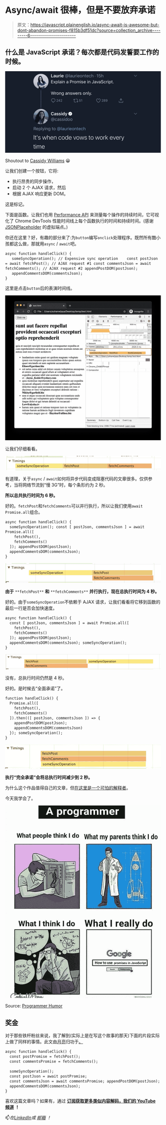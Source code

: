 # Async/await 很棒，但是不要放弃承诺

> 原文：<https://javascript.plainenglish.io/async-await-is-awesome-but-dont-abandon-promises-f815b3df51dc?source=collection_archive---------6----------------------->

## 什么是 JavaScript 承诺？每次都是代码发誓要工作的时候。

![](img/c0d3443818f60dc3707d27ec32c471d0.png)

Shoutout to [Cassidy Williams](https://medium.com/u/4c5633187eea?source=post_page-----f815b3df51dc--------------------------------) 😀

让我们创建一个按钮，它将:

*   执行昂贵的同步操作，
*   启动 2 个 AJAX 请求，然后
*   根据 AJAX 响应更新 DOM。

这是标记。

下面是函数。让我们也用 [Performance API](https://developer.mozilla.org/en-US/docs/Web/API/Performance/measure) 来测量每个操作的持续时间，它可视化了 Chrome DevTools 性能时间线上每个函数执行的时间和持续时间。(感谢 [JSONPlaceholder](https://jsonplaceholder.typicode.com) 的虚拟端点。)

你还在这里？好，有趣的部分来了:为`button`编写`onclick`处理程序。既然所有酷小孩都这么做，那就用`async` / `await`吧。

```
async function handleClick() {
   someSyncOperation(); // Expensive sync operation    const postJson = await fetchPost(); // AJAX request #1 const commentsJson = await fetchComments(); // AJAX request #2 appendPostDOM(postJson);
   appendCommentsDOM(commentsJson);
}
```

这里是点击`button`后的表演时间线。

![](img/578d6f6b9dfb6e12fac8fcb9d1879a7d.png)

让我们仔细看看。

![](img/9d5db767fb0039760cba07fcedba0cd4.png)

有道理，关于`async` / `await`如何将异步代码变成阻塞代码的文章很多。仅供参考，当将网络节流到“慢 3G”时，每个条形约为 2 秒。

**所以总共执行时间为 6 秒。**

好的。`fetchPost`和`fetchComments`可以并行执行，所以让我们使用`await Promise.all`组合。

```
async function handleClick() {
  someSyncOperation(); const [ postJson, commentsJson ] = await Promise.all([
    fetchPost(), 
    fetchComments()
  ]); appendPostDOM(postJson);
  appendCommentsDOM(commentsJson);
}
```

![](img/1b9211a0c3017f42c26e047aa74333a5.png)

**由于** `**fetchPost**` **和** `**fetchComments**` **并行执行，现在总执行时间为 4 秒。**

好的。由于`someSyncOperation`不依赖于 AJAX 请求，让我们看看将它移到函数的最后一行是否会加快速度。

```
async function handleClick() {
  const [ postJson, commentsJson ] = await Promise.all([
    fetchPost(), 
    fetchComments()
  ]); appendPostDOM(postJson);
  appendCommentsDOM(commentsJson); someSyncOperation();
}
```

![](img/825f2617c41849b71d7d5498fd4b9d21.png)

没有，总执行时间仍然是 4 秒。

好的。是时候去“全面承诺”了。

```
function handleClick() {
  Promise.all([
    fetchPost(),
    fetchComments()
  ]).then(([ postJson, commentsJson ]) => {
    appendPostDOM(postJson);
    appendCommentsDOM(commentsJson)
  }); someSyncOperation();
}
```

![](img/955529e1cc9172729a2a0e80af48db93.png)

**执行“完全承诺”会将总执行时间减少到 2 秒。**

为什么这个作品值得自己的文章，但[在这里是一个可怕的解释者](http://latentflip.com/loupe/?code=JC5vbignYnV0dG9uJywgJ2NsaWNrJywgZnVuY3Rpb24gb25DbGljaygpIHsKICAgIHNldFRpbWVvdXQoZnVuY3Rpb24gdGltZXIoKSB7CiAgICAgICAgY29uc29sZS5sb2coJ1lvdSBjbGlja2VkIHRoZSBidXR0b24hJyk7ICAgIAogICAgfSwgMjAwMCk7Cn0pOwoKY29uc29sZS5sb2coIkhpISIpOwoKc2V0VGltZW91dChmdW5jdGlvbiB0aW1lb3V0KCkgewogICAgY29uc29sZS5sb2coIkNsaWNrIHRoZSBidXR0b24hIik7Cn0sIDUwMDApOwoKY29uc29sZS5sb2coIldlbGNvbWUgdG8gbG91cGUuIik7!!!PGJ1dHRvbj5DbGljayBtZSE8L2J1dHRvbj4%3D)。

今天我学会了。

![](img/407ad2ccf21df147f0fa56a2dbb92123.png)

Source: [Programmer Humor](https://programmerhumour.tumblr.com/post/633961754778533888/google-my-saviour)

## 奖金

对于那些铁杆粉丝来说，我了解到(实际上是在写这个故事的那天)下面的片段实际上做了同样的事情。此文由[月亮](https://medium.com/u/994dcd5bc2e8?source=post_page-----f815b3df51dc--------------------------------)归功于[。](https://medium.com/better-programming/an-extremely-easy-tip-to-improve-web-performance-with-async-await-b609e7e65744)

```
async function handleClick() {
  const postPromise = fetchPost();
  const commentsPromise = fetchComments();

  someSyncOperation();
  const postJson = await postPromise;
  const commentsJson = await commentsPromise; appendPostDOM(postJson);
  appendCommentsDOM(commentsJson);
}
```

喜欢这篇文章吗？如果有，通过 [**订阅获取更多类似内容解码，我们的 YouTube 频道**](https://www.youtube.com/channel/UCtipWUghju290NWcn8jhyAw?sub_confirmation=true) **！**

📫*在*[*LinkedIn*](https://www.linkedin.com/in/suhanwijaya/)*或* [*邮箱*](mailto:suhanw@gmail.com) *！*
